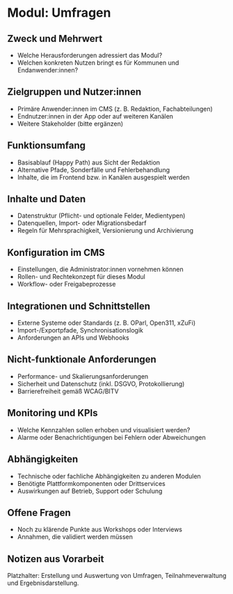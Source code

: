 # Modul: Umfragen

## Zweck und Mehrwert
- Welche Herausforderungen adressiert das Modul?
- Welchen konkreten Nutzen bringt es für Kommunen und Endanwender:innen?

## Zielgruppen und Nutzer:innen
- Primäre Anwender:innen im CMS (z. B. Redaktion, Fachabteilungen)
- Endnutzer:innen in der App oder auf weiteren Kanälen
- Weitere Stakeholder (bitte ergänzen)

## Funktionsumfang
- Basisablauf (Happy Path) aus Sicht der Redaktion
- Alternative Pfade, Sonderfälle und Fehlerbehandlung
- Inhalte, die im Frontend bzw. in Kanälen ausgespielt werden

## Inhalte und Daten
- Datenstruktur (Pflicht- und optionale Felder, Medientypen)
- Datenquellen, Import- oder Migrationsbedarf
- Regeln für Mehrsprachigkeit, Versionierung und Archivierung

## Konfiguration im CMS
- Einstellungen, die Administrator:innen vornehmen können
- Rollen- und Rechtekonzept für dieses Modul
- Workflow- oder Freigabeprozesse

## Integrationen und Schnittstellen
- Externe Systeme oder Standards (z. B. OParl, Open311, xZuFi)
- Import-/Exportpfade, Synchronisationslogik
- Anforderungen an APIs und Webhooks

## Nicht-funktionale Anforderungen
- Performance- und Skalierungsanforderungen
- Sicherheit und Datenschutz (inkl. DSGVO, Protokollierung)
- Barrierefreiheit gemäß WCAG/BITV

## Monitoring und KPIs
- Welche Kennzahlen sollen erhoben und visualisiert werden?
- Alarme oder Benachrichtigungen bei Fehlern oder Abweichungen

## Abhängigkeiten
- Technische oder fachliche Abhängigkeiten zu anderen Modulen
- Benötigte Plattformkomponenten oder Drittservices
- Auswirkungen auf Betrieb, Support oder Schulung

## Offene Fragen
- Noch zu klärende Punkte aus Workshops oder Interviews
- Annahmen, die validiert werden müssen

## Notizen aus Vorarbeit

Platzhalter: Erstellung und Auswertung von Umfragen, Teilnahmeverwaltung und Ergebnisdarstellung.
